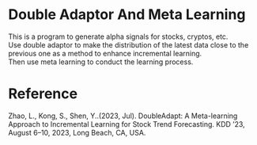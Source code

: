 # Double Adaptor And Meta Learning
This is a program to generate alpha signals for stocks, cryptos, etc.\
Use double adaptor to make the distribution of the latest data close to the previous one
as a method to enhance incremental learning.\
Then use meta learning to conduct the learning process.

# Reference
Zhao, L., Kong, S., Shen, Y..(2023, Jul). DoubleAdapt: A Meta-learning Approach to Incremental Learning for Stock Trend Forecasting. KDD ’23, August 6–10, 2023, Long Beach, CA, USA.
